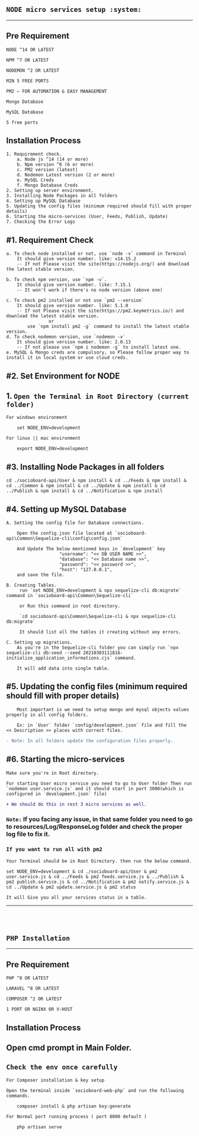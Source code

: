 ## `NODE micro services setup :system:`


***

## Pre Requirement

`NODE ^14 OR LATEST`

`NPM ^7 OR LATEST`

`NODEMON ^2 OR LATEST`

`MIN 5 FREE PORTS`

`PM2 – FOR AUTOMATION & EASY MANAGEMENT`

`Mongo Database`

`MySQL Database`

`5 free ports`

## Installation Process

    1. Requirement check.
        a. Node js ^14 (14 or more)
        b. Npm version ^6 (6 or more)
        c. PM2 version (latest)
        d. Nodemon Latest version (2 or more)
        e. MySQL Creds
        f. Mongo Database Creds
    2. Setting up server environment.
    3. Installing Node Packages in all folders
    4. Setting up MySQL Database
    5. Updating the config files (minimum required should fill with proper details)
    6. Starting the micro-services (User, Feeds, Publish, Update)
    7. Checking the Error Logs



## #1. Requirement Check

    a. To check node installed or not, use `node -v` command in Terminal
        It should give version number. like: v14.15.2
        -- If not Please visit the site(https://nodejs.org/) and download the latest stable version.

    b. To check npm version, use `npm -v`. 
        It should give version number. like: 7.15.1 
        -- It won't work if there's no node version (above one)

    c. To check pm2 installed or not use `pm2 --version`
        It should give version number. like: 5.1.0 
        -- If not Please visit the site(https://pm2.keymetrics.io/) and download the latest stable version.
                    or
            use `npm install pm2 -g` command to install the latest stable version.
    d. To check nodemon version, use `nodemon -v` 
        It should give version number. like: 2.0.13 
        -- If not please use `npm i nodemon -g` to install latest one.
    e. MySQL & Mongo creds are compulsory, so Please follow proper way to install it in local system or use cloud creds.
    

## #2. Set Environment for NODE

## 1. `Open the Terminal in Root Directory (current folder)`

`For windows environment`
```code
    set NODE_ENV=development
```

`For linux || mac environment`
```code
    export NODE_ENV=development
```

## #3. Installing Node Packages in all folders

```code
cd ./socioboard-api/User & npm install & cd ../Feeds & npm install & cd ../Common & npm install & cd ../Update & npm install & cd ../Publish & npm install & cd ../Notification & npm install
```


## #4. Setting up MySQL Database

    A. Setting the config file for Database connections.

        Open the config.json file located at `socioboard-api\Common\Sequelize-cli\config\config.json`

        And Update The below mentioned keys in `development` key
                        "username": "<< DB USER NAME >>",
                        "database": "<< Database name >>",
                        "password": "<< password >>",
                        "host": "127.0.0.1",
        and save the file.

    B. Creating Tables.
         run `set NODE_ENV=development & npx sequelize-cli db:migrate` command in `socioboard-api\Common\Sequelize-cli`

         or Run this command in root directory.

         `cd socioboard-api\Common\Sequelize-cli & npx sequelize-cli db:migrate` 

         It should list all the tables it creating without any errors.

    C. Setting up migrations.
        As you're in the Sequelize-cli folder you can simply run `npx sequelize-cli db:seed --seed 20210303111816-initialize_application_informations.cjs` command. 

        It will add data into single table.

## #5. Updating the config files (minimum required should fill with proper details)
        Most important is we need to setup mongo and mysql objects values properly in all config folders. 

        Ex: in `User` folder `config/development.json` file and fill the << Description >> places with correct files.

```diff       
- Note: In all folders update the configuration files properly.
```

## #6. Starting the micro-services

    Make sure you're in Root directory.

    For starting User micro service you need to go to User folder Then run `nodemon user.service.js` and it should start in port 3000(which is configured in `development.json` file)

```diff
+ We should do this in rest 3 micro services as well.
```

### `Note:` If you facing any issue, in that same folder you need to go to resources/Log/ResponseLog folder and check the proper log file to fix it.


### `If you want to run all with pm2`

    Your Terminal should be in Root Directory. then run the below command.

```code
set NODE_ENV=development & cd ./socioboard-api/User & pm2 user.service.js & cd ../Feeds & pm2 feeds.service.js & ../Publish & pm2 publish.service.js & cd ../Notification & pm2 notify.service.js & cd ../Update & pm2 update.service.js & pm2 status
```

    It will Give you all your services status in a table.


***
<br><br>
<!-- ### All in one command line to setup everything.

```code 
cd ./socioboard-api/User & npm install & cd ../Feeds & npm install & cd ../Common & npm install & cd ../Update & npm install & cd ../Publish & npm install & cd ../Notification & npm install & cd ../Common/Sequelize-cli & set NODE_ENV=development & npx sequelize-cli db:migrate & npx sequelize-cli db:seed --seed 20210303111816-initialize_application_informations.cjs
``` -->

<!-- After setting up everything, -->


## `PHP Installation`
***
## Pre Requirement

`PHP ^8 OR LATEST`

`LARAVEL ^8 OR LATEST`

`COMPOSER ^2 OR LATEST`

`1 PORT OR NGINX OR V-HOST`


## Installation Process

## Open cmd prompt in Main Folder.

## `Check the env once carefully`

`For Composer installation & key setup`

    Open the terminal inside `socioboard-web-php` and run the following commands.
    
```code
    composer install & php artisan key:generate
```

`For Normal port running process ( port 8000 default )`
```code
    php artisan serve
```